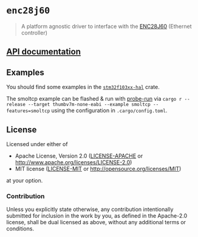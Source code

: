# `enc28j60`

> A platform agnostic driver to interface with the [ENC28J60][] (Ethernet controller)

[ENC28J60]: http://www.microchip.com/wwwproducts/en/en022889

## [API documentation](https://docs.rs/enc28j60)

## Examples

You should find some examples in the [`stm32f103xx-hal`] crate.

[`stm32f103xx-hal`]: https://github.com/japaric/stm32f103xx-hal/tree/master/examples

The smoltcp example can be flashed & run with [probe-run](https://github.com/knurling-rs/probe-run/)
via `cargo r --release --target thumbv7m-none-eabi --example smoltcp --features=smoltcp`
using the configuration in `.cargo/config.toml`.

## License

Licensed under either of

- Apache License, Version 2.0 ([LICENSE-APACHE](LICENSE-APACHE) or
  http://www.apache.org/licenses/LICENSE-2.0)
- MIT license ([LICENSE-MIT](LICENSE-MIT) or http://opensource.org/licenses/MIT)

at your option.

### Contribution

Unless you explicitly state otherwise, any contribution intentionally submitted
for inclusion in the work by you, as defined in the Apache-2.0 license, shall be
dual licensed as above, without any additional terms or conditions.
